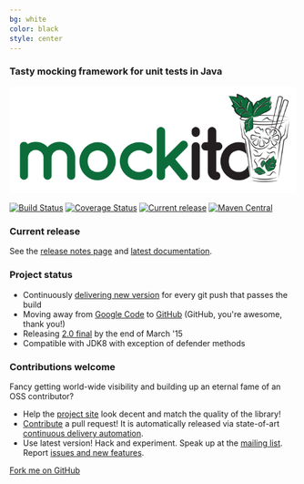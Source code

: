 ```yaml
---
bg: white
color: black
style: center
---
```

### Tasty mocking framework for unit tests in Java
![Mockito](img/mockito-logo-small.svg)

[![Build Status](https://travis-ci.org/mockito/mockito.svg?branch=master)](https://travis-ci.org/mockito/mockito)
[![Coverage Status](http://img.shields.io/coveralls/mockito/mockito/master.svg)](https://coveralls.io/r/mockito/mockito)
[![Current release](https://api.bintray.com/packages/szczepiq/maven/mockito/images/download.svg)](https://bintray.com/szczepiq/maven/mockito/_latestVersion)
[![Maven Central](https://maven-badges.herokuapp.com/maven-central/org.mockito/mockito-core/badge.svg)](https://maven-badges.herokuapp.com/maven-central/org.mockito/mockito-core)

### Current release

See the [release notes page](https://github.com/mockito/mockito/blob/master/doc/release-notes/official.md) and [latest documentation](http://mockito.github.io/mockito/docs/current/org/mockito/Mockito.html).

### Project status

* Continuously [delivering new version](https://github.com/mockito/mockito/blob/master/doc/release-notes/official.md) for every git push that passes the build
* Moving away from [Google Code](https://code.google.com/p/mockito/) to [GitHub](https://github.com/mockito/mockito) (GitHub, you're awesome, thank you!)
* Releasing [2.0 final](https://github.com/mockito/mockito/issues/123) by the end of March '15
* Compatible with JDK8 with exception of defender methods

### Contributions welcome

Fancy getting world-wide visibility and building up an eternal fame of an OSS contributor?

* Help the [project site](https://github.com/mockito/mockito.github.io) look decent and match the quality of the library!
* [Contribute](https://github.com/mockito/mockito/wiki/How%20To%20Contribute) a pull request! It is automatically released via state-of-art [continuous delivery automation](http://szczepiq.blogspot.com/2014_08_01_archive.html).
* Use latest version! Hack and experiment. Speak up at the [mailing list](http://groups.google.com/group/mockito). Report [issues and new features](https://github.com/mockito/mockito/issues).

<span id="forkongithub">
  <a href="{{ site.source_link }}" class="bg-green">
    Fork me on GitHub
  </a>
</span>
